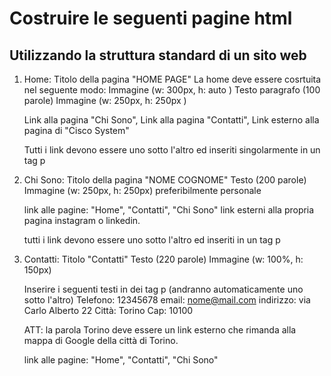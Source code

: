 # Costruire le seguenti pagine html 
## Utilizzando la struttura standard di un sito web

1. Home:
    Titolo della pagina "HOME PAGE"
    La home deve essere cosrtuita nel seguente modo:
    Immagine (w: 300px, h: auto )
    Testo paragrafo (100 parole)
    Immagine (w: 250px, h: 250px )

    Link alla pagina "Chi Sono", Link alla pagina "Contatti", Link esterno alla pagina di "Cisco System"

    Tutti i link devono essere uno sotto l'altro ed inseriti singolarmente in un tag p

2. Chi Sono:
    Titolo della pagina "NOME COGNOME"
    Testo (200 parole)
    Immagine (w: 250px, h: 250px) preferibilmente personale

    link alle pagine: "Home", "Contatti", "Chi Sono"
    link esterni alla propria pagina instagram o linkedin.

    tutti i link devono essere uno sotto l'altro ed inseriti in un tag p

3. Contatti:
    Titolo "Contatti"
    Testo (220 parole)
    Immagine (w: 100%, h: 150px)

    Inserire i seguenti testi in dei tag p (andranno automaticamente uno sotto l'altro)
    Telefono: 12345678
    email: nome@mail.com
    indirizzo: via Carlo Alberto 22
    Città: Torino
    Cap: 10100

    ATT: la parola Torino deve essere un link esterno che rimanda alla mappa di Google della città di Torino.

    link alle pagine: "Home", "Contatti", "Chi Sono"

